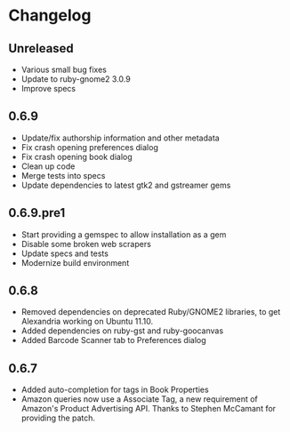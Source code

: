 # Changelog

## Unreleased

* Various small bug fixes
* Update to ruby-gnome2 3.0.9
* Improve specs

## 0.6.9

* Update/fix authorship information and other metadata
* Fix crash opening preferences dialog
* Fix crash opening book dialog
* Clean up code
* Merge tests into specs
* Update dependencies to latest gtk2 and gstreamer gems

## 0.6.9.pre1

* Start providing a gemspec to allow installation as a gem
* Disable some broken web scrapers
* Update specs and tests
* Modernize build environment

## 0.6.8

* Removed dependencies on deprecated Ruby/GNOME2 libraries, to get
  Alexandria working on Ubuntu 11.10.
* Added dependencies on ruby-gst and ruby-goocanvas
* Added Barcode Scanner tab to Preferences dialog

## 0.6.7

* Added auto-completion for tags in Book Properties
* Amazon queries now use a Associate Tag, a new requirement of
  Amazon's Product Advertising API. Thanks to Stephen McCamant for
  providing the patch.
